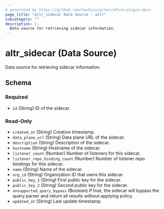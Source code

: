 ```yaml
---
# generated by https://github.com/hashicorp/terraform-plugin-docs
page_title: "altr_sidecar Data Source - altr"
subcategory: ""
description: |-
  Data source for retrieving sidecar information.
---
```


# altr_sidecar (Data Source)

Data source for retrieving sidecar information.



<!-- schema generated by tfplugindocs -->
## Schema

### Required

- `id` (String) ID of the sidecar.

### Read-Only

- `created_at` (String) Creation timestamp.
- `data_plane_url` (String) Data plane URL of the sidecar.
- `description` (String) Description of the sidecar.
- `hostname` (String) Hostname of the sidecar.
- `listener_count` (Number) Number of listeners for this sidecar.
- `listener_repo_binding_count` (Number) Number of listener repo bindings for this sidecar.
- `name` (String) Name of the sidecar.
- `org_id` (String) Organization ID that owns this sidecar.
- `public_key_1` (String) First public key for the sidecar.
- `public_key_2` (String) Second public key for the sidecar.
- `unsupported_query_bypass` (Boolean) If true, the sidecar will bypass the query parser and return all results without applying policy.
- `updated_at` (String) Last update timestamp.
